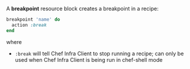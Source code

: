A **breakpoint** resource block creates a breakpoint in a recipe:

``` ruby
breakpoint 'name' do
  action :break
end
```

where

-   `:break` will tell Chef Infra Client to stop running a recipe; can
    only be used when Chef Infra Client is being run in chef-shell mode